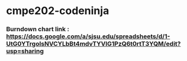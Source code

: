 # cmpe202-codeninja
### Burndown chart link : https://docs.google.com/a/sjsu.edu/spreadsheets/d/1-UtG0YTrgoIsNVCYLbBt4mdvTYVlG1PzQ6t0rtT3YQM/edit?usp=sharing
